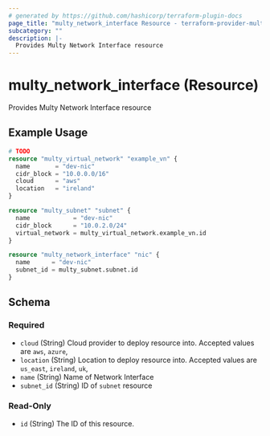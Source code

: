 ```yaml
---
# generated by https://github.com/hashicorp/terraform-plugin-docs
page_title: "multy_network_interface Resource - terraform-provider-multy"
subcategory: ""
description: |-
  Provides Multy Network Interface resource
---
```


# multy_network_interface (Resource)

Provides Multy Network Interface resource

## Example Usage

```terraform
# TODO
resource "multy_virtual_network" "example_vn" {
  name       = "dev-nic"
  cidr_block = "10.0.0.0/16"
  cloud      = "aws"
  location   = "ireland"
}

resource "multy_subnet" "subnet" {
  name            = "dev-nic"
  cidr_block      = "10.0.2.0/24"
  virtual_network = multy_virtual_network.example_vn.id
}

resource "multy_network_interface" "nic" {
  name      = "dev-nic"
  subnet_id = multy_subnet.subnet.id
}
```

<!-- schema generated by tfplugindocs -->
## Schema

### Required

- `cloud` (String) Cloud provider to deploy resource into. Accepted values are `aws`, `azure`,
- `location` (String) Location to deploy resource into. Accepted values are `us_east`, `ireland`, `uk`,
- `name` (String) Name of Network Interface
- `subnet_id` (String) ID of `subnet` resource

### Read-Only

- `id` (String) The ID of this resource.


